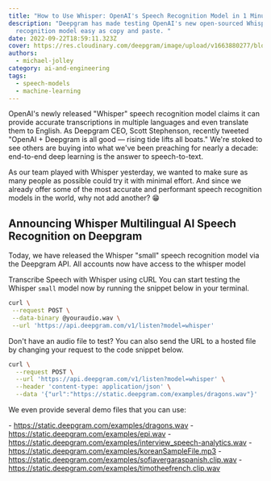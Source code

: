 ```yaml
---
title: "How to Use Whisper: OpenAI's Speech Recognition Model in 1 Minute"
description: "Deepgram has made testing OpenAI's new open-sourced Whisper speech
  recognition model easy as copy and paste. "
date: 2022-09-22T18:59:11.323Z
cover: https://res.cloudinary.com/deepgram/image/upload/v1663880277/blog/how-to-use-whisper-openais-speech-recognition-model-in-1-minute/2209-How-to-Use-Whisper-blog_2x_qb1eah.jpg
authors:
  - michael-jolley
category: ai-and-engineering
tags:
  - speech-models
  - machine-learning
---
```

OpenAI's newly released "Whisper" speech recognition model claims it can provide accurate transcriptions in multiple languages and even translate them to English. As Deepgram CEO, Scott Stephenson, recently tweeted "OpenAI + Deepgram is all good — rising tide lifts all boats." We're stoked to see others are buying into what we've been preaching for nearly a decade: end-to-end deep learning is the answer to speech-to-text.

As our team played with Whisper yesterday, we wanted to make sure as many people as possible could try it with minimal effort. And since we already offer some of the most accurate and performant speech recognition models in the world, why not add another? 😁

## Announcing Whisper Multilingual AI Speech Recognition on Deepgram

Today, we have released the Whisper "small" speech recognition model via the Deepgram API. All accounts now have access to the whisper model

Transcribe Speech with Whisper using cURL
You can start testing the Whisper `small` model now by running the snippet below in your terminal.

```bash
curl \
 --request POST \
 --data-binary @youraudio.wav \
 --url 'https://api.deepgram.com/v1/listen?model=whisper'
```

Don't have an audio file to test? You can also send the URL to a hosted file by changing your request to the code snippet below.

```bash
curl \
  --request POST \
  --url 'https://api.deepgram.com/v1/listen?model=whisper' \
  --header 'content-type: application/json' \
  --data '{"url":"https://static.deepgram.com/examples/dragons.wav"}'
```

We even provide several demo files that you can use:

-﻿ https://static.deepgram.com/examples/dragons.wav
-﻿ https://static.deepgram.com/examples/epi.wav
-﻿ https://static.deepgram.com/examples/interview_speech-analytics.wav
-﻿ https://static.deepgram.com/examples/koreanSampleFile.mp3
-﻿ https://static.deepgram.com/examples/sofiavergaraspanish.clip.wav
-﻿ https://static.deepgram.com/examples/timotheefrench.clip.wav
